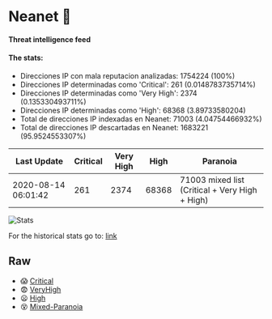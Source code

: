 # Neanet :hocho:
#### Threat intelligence feed
#### The stats:

- Direcciones IP con mala reputacion analizadas: 1754224 (100%)
- Direcciones IP determinadas como 'Critical':  261 (0.0148783735714%)
- Direcciones IP determinadas como 'Very High':  2374 (0.135330493711%)
- Direcciones IP determinadas como 'High':  68368 (3.89733580204)
- Total de direcciones IP indexadas en Neanet:  71003 (4.04754466932%)
- Total de direcciones IP descartadas en Neanet:  1683221 (95.9524553307%)

| Last Update | Critical | Very High | High | Paranoia |
| --- | --- | --- | --- | --- |
| 2020-08-14 06:01:42 | 261 | 2374 | 68368 | 71003 mixed list (Critical + Very High + High)|

![Stats](https://docs.google.com/spreadsheets/d/e/2PACX-1vSnaNMIXVabIpDJjufMlzH7poXnshF3mgd8Is1g9ytUEzVsP5my4Trn8f-xkoLLQ38xpL3HtmUexLo6/pubchart?oid=501124687&format=image)

For the historical stats go to: [link](/stats.csv)
## Raw
- :scream: [Critical](https://raw.githubusercontent.com/JavaGarcia/Neanet/master/blacklists/neanet_critical.txt)
- :fearful: [VeryHigh](https://raw.githubusercontent.com/JavaGarcia/Neanet/master/blacklists/neanet_veryHigh.txtt)
- :frowning: [High](https://raw.githubusercontent.com/JavaGarcia/Neanet/master/blacklists/neanet_high.txt)
- :dizzy_face: [Mixed-Paranoia](https://raw.githubusercontent.com/JavaGarcia/Neanet/master/blacklists/neanet_all.txt)








































































































































































